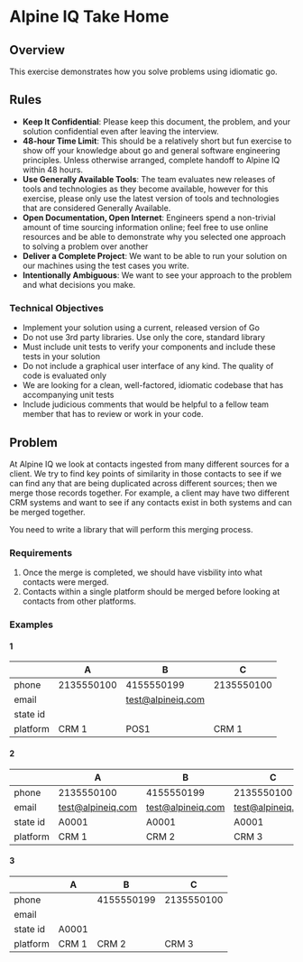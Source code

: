 # Alpine IQ Take Home

## Overview

This exercise demonstrates how you solve problems using idiomatic go.

## Rules

- **Keep It Confidential**: Please keep this document, the problem,
and your solution confidential even after leaving the interview.
- **48-hour Time Limit**: This should be a relatively short but fun exercise to show
off your knowledge about go and general software engineering principles.
Unless otherwise arranged, complete handoff to Alpine IQ within 48 hours.
- **Use Generally Available Tools**: The team evaluates new releases of tools and
technologies as they become available, however for this exercise, please only use
the latest version of tools and technologies that are considered Generally Available.
- **Open Documentation, Open Internet**: Engineers spend a non-trivial amount of
time sourcing information online; feel free to use online resources and be able to
demonstrate why you selected one approach to solving a problem over another
- **Deliver a Complete Project**: We want to be able to run your solution on our
machines using the test cases you write.
- **Intentionally Ambiguous**: We want to see your approach to the problem and what
decisions you make.

### Technical Objectives

- Implement your solution using a current, released version of Go
- Do not use 3rd party libraries. Use only the core, standard library
- Must include unit tests to verify your components and include these
tests in your solution
- Do not include a graphical user interface of any kind. The quality of code
is evaluated only
- We are looking for a clean, well-factored, idiomatic codebase that has
accompanying unit tests
- Include judicious comments that would be helpful to a fellow team member
that has to review or work in your code.

## Problem

At Alpine IQ we look at contacts ingested from many different sources for a client.
We try to find key points of similarity in those contacts to see if we can find
any that are being duplicated across different sources; then we merge those
records together. For example, a client may have two different CRM systems and
want to see if any contacts exist in both systems and can be merged together.

You need to write a library that will perform this merging process.

### Requirements

1. Once the merge is completed, we should have visbility into what contacts
were merged.
1. Contacts within a single platform should be merged before looking at
contacts from other platforms.

### Examples

#### 1

|          | A          | B                   | C          |
|----------|------------|---------------------|------------|
| phone    | 2135550100 | 4155550199          | 2135550100 |
| email    |            | <test@alpineiq.com> |            |
| state id |            |                     |            |
| platform | CRM 1      | POS1                | CRM 1      |

#### 2

|          | A                   | B                   | C                   |
|----------|---------------------|---------------------|---------------------|
| phone    | 2135550100          | 4155550199          | 2135550100          |
| email    | <test@alpineiq.com> | <test@alpineiq.com> | <test@alpineiq.com> |
| state id | A0001               | A0001               | A0001               |
| platform | CRM 1               | CRM 2               | CRM 3               |

#### 3

|          | A     | B          | C          |
|----------|-------|------------|------------|
| phone    |       | 4155550199 | 2135550100 |
| email    |       |            |            |
| state id | A0001 |            |            |
| platform | CRM 1 | CRM 2      | CRM 3      |

